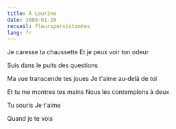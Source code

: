 ```yaml
---
title: À Laurine
date: 2009-01-28
recueil: fleurspersistantes
lang: fr
---
```


Je caresse ta chaussette
Et je peux voir ton odeur

Suis dans le puits des questions

Ma vue transcende tes joues
Je t'aime au-delà de toi

Et tu me montres tes mains
Nous les contemplons à deux

Tu souris
Je t'aime

Quand je te vois
